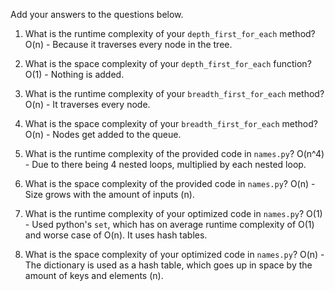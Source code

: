 Add your answers to the questions below.

1. What is the runtime complexity of your `depth_first_for_each` method?
   O(n) - Because it traverses every node in the tree.

2. What is the space complexity of your `depth_first_for_each` function?
   O(1) - Nothing is added.

3. What is the runtime complexity of your `breadth_first_for_each` method?
   O(n) - It traverses every node.

4. What is the space complexity of your `breadth_first_for_each` method?
   O(n) - Nodes get added to the queue.

5) What is the runtime complexity of the provided code in `names.py`?
   O(n^4) - Due to there being 4 nested loops, multiplied by each nested loop.

6) What is the space complexity of the provided code in `names.py`?
   O(n) - Size grows with the amount of inputs (n).

7) What is the runtime complexity of your optimized code in `names.py`?
   O(1) - Used python's `set`, which has on average runtime complexity of O(1) and worse case of O(n). It uses hash tables.

8) What is the space complexity of your optimized code in `names.py`?
   O(n) - The dictionary is used as a hash table, which goes up in space by the amount of keys and elements (n).

